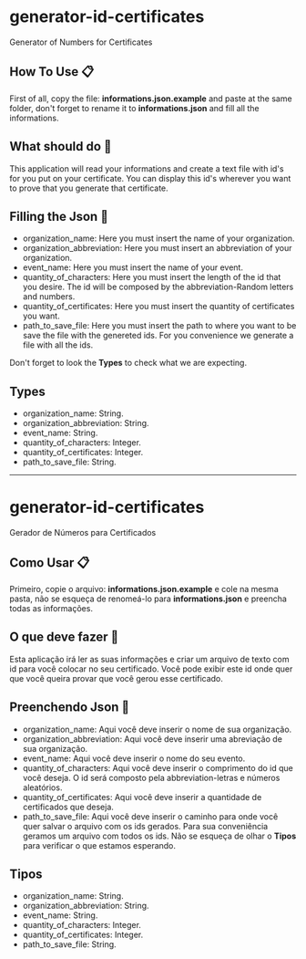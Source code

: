 # generator-id-certificates
Generator of Numbers for Certificates

## How To Use :clipboard:

First of all, copy the file: **informations.json.example** and paste at the same folder, don't forget to rename it to **informations.json**  and fill all the informations.

## What should do :confetti_ball:

This application will read your informations and create a text file with id's for you put on your certificate. You can display this id's wherever you want to prove that you generate that certificate.

## Filling the Json :pencil:

- organization_name: Here you must insert the name of your organization.
- organization_abbreviation: Here you must insert an abbreviation of your organization.
- event_name: Here you must insert the name of your event.
- quantity_of_characters: Here you must insert the length of the id that you desire. The id will be composed by the abbreviation-Random letters and numbers.
- quantity_of_certificates: Here you must insert the quantity of certificates you want.
- path_to_save_file: Here you must insert the path to where you want to be save the file with the genereted ids. For you convenience we generate a file with all the ids.

Don't forget to look the **Types** to check what we are expecting.

## Types

- organization_name: String.
- organization_abbreviation: String.
- event_name: String.
- quantity_of_characters: Integer.
- quantity_of_certificates: Integer.
- path_to_save_file: String.

--------------
# generator-id-certificates
Gerador de Números para Certificados

## Como Usar :clipboard:
Primeiro, copie o arquivo: **informations.json.example** e cole na mesma pasta, não se esqueça de renomeá-lo para **informations.json** e preencha todas as informações.

## O que deve fazer :confetti_ball:

Esta aplicação irá ler as suas informações e criar um arquivo de texto com id para você colocar no seu certificado. Você pode exibir este id onde quer que você queira provar que você gerou esse certificado.

## Preenchendo Json :pencil:

- organization_name: Aqui você deve inserir o nome de sua organização.
- organization_abbreviation: Aqui você deve inserir uma abreviação de sua organização.
- event_name: Aqui você deve inserir o nome do seu evento.
- quantity_of_characters: Aqui você deve inserir o comprimento do id que você deseja. O id será composto pela abbreviation-letras e números aleatórios.
- quantity_of_certificates: Aqui você deve inserir a quantidade de certificados que deseja.
- path_to_save_file: Aqui você deve inserir o caminho para onde você quer salvar o arquivo com os ids gerados. Para sua conveniência geramos um arquivo com todos os ids.
Não se esqueça de olhar o **Tipos** para verificar o que estamos esperando.

## Tipos

- organization_name: String.
- organization_abbreviation: String.
- event_name: String.
- quantity_of_characters: Integer.
- quantity_of_certificates: Integer.
- path_to_save_file: String.